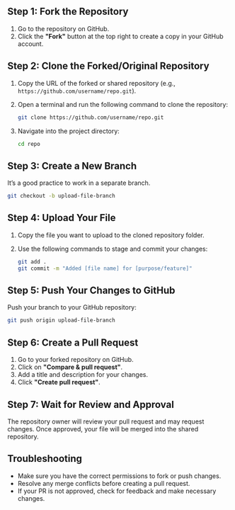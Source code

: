 ## Step 1: Fork the Repository
1. Go to the repository on GitHub.  
2. Click the **"Fork"** button at the top right to create a copy in your GitHub account.  


## Step 2: Clone the Forked/Original Repository
1. Copy the URL of the forked or shared repository (e.g., `https://github.com/username/repo.git`).  
2. Open a terminal and run the following command to clone the repository:  

   ```bash
   git clone https://github.com/username/repo.git
   ```
3. Navigate into the project directory:  

   ```bash
   cd repo
   ```


## Step 3: Create a New Branch
It’s a good practice to work in a separate branch.  

```bash
git checkout -b upload-file-branch
```


## Step 4: Upload Your File
1. Copy the file you want to upload to the cloned repository folder.  
2. Use the following commands to stage and commit your changes:  

   ```bash
   git add .
   git commit -m "Added [file name] for [purpose/feature]"
   ```
   

## Step 5: Push Your Changes to GitHub
Push your branch to your GitHub repository:  

```bash
git push origin upload-file-branch
```


## Step 6: Create a Pull Request
1. Go to your forked repository on GitHub.  
2. Click on **"Compare & pull request"**.  
3. Add a title and description for your changes.  
4. Click **"Create pull request"**.  


## Step 7: Wait for Review and Approval
The repository owner will review your pull request and may request changes. Once approved, your file will be merged into the shared repository.  


## Troubleshooting
- Make sure you have the correct permissions to fork or push changes.  
- Resolve any merge conflicts before creating a pull request.  
- If your PR is not approved, check for feedback and make necessary changes.  
